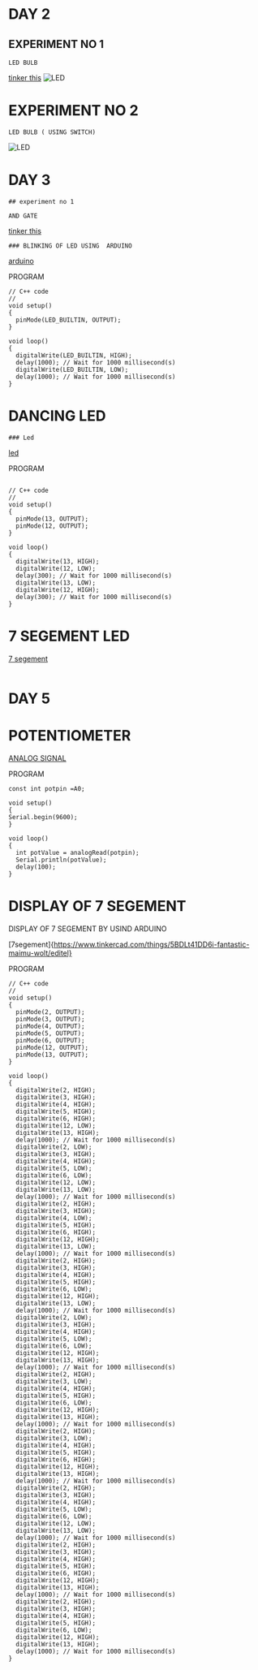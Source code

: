 # DAY 2
## EXPERIMENT NO 1
```
LED BULB
```
[tinker this](https://www.tinkercad.com/things/erXxVnNZ8T6-bodacious-uusam/editel)
![LED](https://github.com/DevanaKD/10-DAYS-INTERNSHIP/blob/main/img/day2exp1.png)

# EXPERIMENT NO 2
```
LED BULB ( USING SWITCH)
```
![LED](https://github.com/DevanaKD/10-DAYS-INTERNSHIP/blob/main/img/day2expt2.png)


# DAY 3
```
## experiment no 1

AND GATE
```

[tinker this](https://www.tinkercad.com/things/hzxRUv2JRk9-fantastic-bombul)
```
### BLINKING OF LED USING  ARDUINO
```

[arduino](https://www.tinkercad.com/things/3tXXgDRUF0m-mighty-hango-densor/editel?tenant=circuits)

PROGRAM

```
// C++ code
//
void setup()
{
  pinMode(LED_BUILTIN, OUTPUT);
}

void loop()
{
  digitalWrite(LED_BUILTIN, HIGH);
  delay(1000); // Wait for 1000 millisecond(s)
  digitalWrite(LED_BUILTIN, LOW);
  delay(1000); // Wait for 1000 millisecond(s)
}
```
# DANCING LED
```
### Led
```
[led](https://www.tinkercad.com/things/3tXXgDRUF0m-mighty-hango-densor/editel)

PROGRAM

```

// C++ code
//
void setup()
{
  pinMode(13, OUTPUT);
  pinMode(12, OUTPUT);
}

void loop()
{
  digitalWrite(13, HIGH);
  digitalWrite(12, LOW);
  delay(300); // Wait for 1000 millisecond(s)
  digitalWrite(13, LOW);
  digitalWrite(12, HIGH);
  delay(300); // Wait for 1000 millisecond(s)
}
```
# 7 SEGEMENT LED

[7 segement](https://www.tinkercad.com/things/4tx06v0p1Wu-powerful-amur/editel)
```
```
# DAY 5

# POTENTIOMETER 
[ANALOG SIGNAL](https://www.tinkercad.com/things/aCe0HZnyCx7-magnificent-amberis-blad/editel?tenant=circuits)


PROGRAM
```
const int potpin =A0;

void setup()
{
Serial.begin(9600);
}

void loop()
{
  int potValue = analogRead(potpin);
  Serial.println(potValue);
  delay(100);
}
```
# DISPLAY OF 7 SEGEMENT 

DISPLAY OF 7 SEGEMENT BY USIND ARDUINO
 
[7segement]{https://www.tinkercad.com/things/5BDLt41DD6i-fantastic-maimu-wolt/editel}

PROGRAM

```
// C++ code
//
void setup()
{
  pinMode(2, OUTPUT);
  pinMode(3, OUTPUT);
  pinMode(4, OUTPUT);
  pinMode(5, OUTPUT);
  pinMode(6, OUTPUT);
  pinMode(12, OUTPUT);
  pinMode(13, OUTPUT);
}

void loop()
{
  digitalWrite(2, HIGH);
  digitalWrite(3, HIGH);
  digitalWrite(4, HIGH);
  digitalWrite(5, HIGH);
  digitalWrite(6, HIGH);
  digitalWrite(12, LOW);
  digitalWrite(13, HIGH);
  delay(1000); // Wait for 1000 millisecond(s)
  digitalWrite(2, LOW);
  digitalWrite(3, HIGH);
  digitalWrite(4, HIGH);
  digitalWrite(5, LOW);
  digitalWrite(6, LOW);
  digitalWrite(12, LOW);
  digitalWrite(13, LOW);
  delay(1000); // Wait for 1000 millisecond(s)
  digitalWrite(2, HIGH);
  digitalWrite(3, HIGH);
  digitalWrite(4, LOW);
  digitalWrite(5, HIGH);
  digitalWrite(6, HIGH);
  digitalWrite(12, HIGH);
  digitalWrite(13, LOW);
  delay(1000); // Wait for 1000 millisecond(s)
  digitalWrite(2, HIGH);
  digitalWrite(3, HIGH);
  digitalWrite(4, HIGH);
  digitalWrite(5, HIGH);
  digitalWrite(6, LOW);
  digitalWrite(12, HIGH);
  digitalWrite(13, LOW);
  delay(1000); // Wait for 1000 millisecond(s)
  digitalWrite(2, LOW);
  digitalWrite(3, HIGH);
  digitalWrite(4, HIGH);
  digitalWrite(5, LOW);
  digitalWrite(6, LOW);
  digitalWrite(12, HIGH);
  digitalWrite(13, HIGH);
  delay(1000); // Wait for 1000 millisecond(s)
  digitalWrite(2, HIGH);
  digitalWrite(3, LOW);
  digitalWrite(4, HIGH);
  digitalWrite(5, HIGH);
  digitalWrite(6, LOW);
  digitalWrite(12, HIGH);
  digitalWrite(13, HIGH);
  delay(1000); // Wait for 1000 millisecond(s)
  digitalWrite(2, HIGH);
  digitalWrite(3, LOW);
  digitalWrite(4, HIGH);
  digitalWrite(5, HIGH);
  digitalWrite(6, HIGH);
  digitalWrite(12, HIGH);
  digitalWrite(13, HIGH);
  delay(1000); // Wait for 1000 millisecond(s)
  digitalWrite(2, HIGH);
  digitalWrite(3, HIGH);
  digitalWrite(4, HIGH);
  digitalWrite(5, LOW);
  digitalWrite(6, LOW);
  digitalWrite(12, LOW);
  digitalWrite(13, LOW);
  delay(1000); // Wait for 1000 millisecond(s)
  digitalWrite(2, HIGH);
  digitalWrite(3, HIGH);
  digitalWrite(4, HIGH);
  digitalWrite(5, HIGH);
  digitalWrite(6, HIGH);
  digitalWrite(12, HIGH);
  digitalWrite(13, HIGH);
  delay(1000); // Wait for 1000 millisecond(s)
  digitalWrite(2, HIGH);
  digitalWrite(3, HIGH);
  digitalWrite(4, HIGH);
  digitalWrite(5, HIGH);
  digitalWrite(6, LOW);
  digitalWrite(12, HIGH);
  digitalWrite(13, HIGH);
  delay(1000); // Wait for 1000 millisecond(s)
}
```








